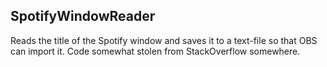 ## SpotifyWindowReader

Reads the title of the Spotify window and saves it to a text-file so that OBS can import it. Code somewhat stolen from StackOverflow somewhere.
